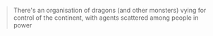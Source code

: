 > There's an organisation of dragons (and other monsters) vying for control of the continent, with agents scattered among people in power
